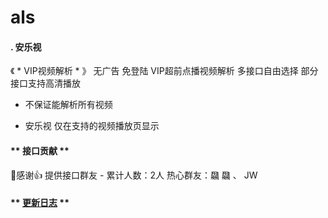 # als

#### . 安乐视

《 * VIP视频解析 * 》
无广告 免登陆 VIP超前点播视频解析
多接口自由选择 部分接口支持高清播放
* 不保证能解析所有视频

* 安乐视 仅在支持的视频播放页显示

####  ** 接口贡献 ** 

🙏感谢👍 提供接口群友 - 累计人数：2人
热心群友：飝 飝 、 JW 

####  ** [更新日志](https://github.com/shling680/anls/blob/main/uplog.md) **
